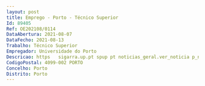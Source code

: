 ```yaml
--- 
layout: post
title: Emprego - Porto - Técnico Superior
Id: 89405
Ref: OE202108/0114
DataAbertura: 2021-08-07
DataFecho: 2021-08-13
Trabalho: Técnico Superior
Empregador: Universidade do Porto
Descricao: https   sigarra.up.pt spup pt noticias_geral.ver_noticia p_nr=54368
CodigoPostal: 4099-002 PORTO
Concelho: Porto
Distrito: Porto
--- 
```

